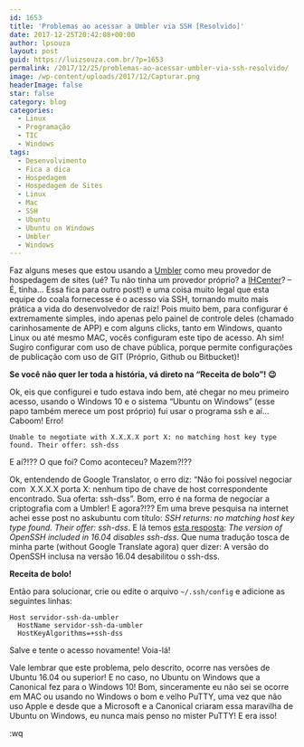 ```yaml
---
id: 1653
title: 'Problemas ao acessar a Umbler via SSH [Resolvido]'
date: 2017-12-25T20:42:08+00:00
author: lpsouza
layout: post
guid: https://luizsouza.com.br/?p=1653
permalink: /2017/12/25/problemas-ao-acessar-umbler-via-ssh-resolvido/
image: /wp-content/uploads/2017/12/Capturar.png
headerImage: false
star: false
category: blog
categories:
  - Linux
  - Programação
  - TIC
  - Windows
tags:
  - Desenvolvimento
  - Fica a dica
  - Hospedagem
  - Hospedagem de Sites
  - Linux
  - Mac
  - SSH
  - Ubuntu
  - Ubuntu on Windows
  - Umbler
  - Windows
---
```

Faz alguns meses que estou usando a [Umbler](https://app.umbler.com/u/0jrm3d6k) como meu provedor de hospedagem de sites (ué? Tu não tinha um provedor próprio? a [IHCenter](https://ihcenter.com.br/)? &#8211; É, tinha&#8230; Essa fica para outro post!) e uma coisa muito legal que esta equipe do coala fornecesse é o acesso via SSH, tornando muito mais prática a vida do desenvolvedor de raiz! Pois muito bem, para configurar é extremamente simples, indo apenas pelo painel de controle deles (chamado carinhosamente de APP) e com alguns clicks, tanto em Windows, quanto Linux ou até mesmo MAC, vocês configuram este tipo de acesso. Ah sim! Sugiro configurar com uso de chave pública, porque permite configurações de publicação com uso de GIT (Próprio, Github ou Bitbucket)!

**Se você não quer ler toda a história, vá direto na &#8220;Receita de bolo&#8221;! 😉**

Ok, eis que configurei e tudo estava indo bem, até chegar no meu primeiro acesso, usando o Windows 10 e o sistema &#8220;Ubuntu on Windows&#8221; (esse papo também merece um post próprio) fui usar o programa ssh e aí&#8230; Caboom! Erro!

`Unable to negotiate with X.X.X.X port X: no matching host key type found. Their offer: ssh-dss`

E aí?!?? O que foi? Como aconteceu? Mazem?!??

Ok, entendendo de Google Translator, o erro diz: &#8220;Não foi possível negociar com  X.X.X.X porta X: nenhum tipo de chave de host correspondente encontrado. Sua oferta: ssh-dss&#8221;. Bom, erro é na forma de negociar a criptografia com a Umbler! E agora?!?? Em uma breve pesquisa na internet achei esse post no askubuntu com título: _SSH returns: no matching host key type found. Their offer: ssh-dss_. E lá temos [esta resposta](https://askubuntu.com/a/836064): _The version of OpenSSH included in 16.04 disables ssh-dss_. Que numa tradução tosca de minha parte (without Google Translate agora) quer dizer: A versão do OpenSSH inclusa na versão 16.04 desabilitou o ssh-dss.

**Receita de bolo!**

Então para solucionar, crie ou edite o arquivo `~/.ssh/config` e adicione as seguintes linhas:

    Host servidor-ssh-da-umbler
      HostName servidor-ssh-da-umbler
      HostKeyAlgorithms=+ssh-dss

Salve e tente o acesso novamente! Voia-lá!

Vale lembrar que este problema, pelo descrito, ocorre nas versões de Ubuntu 16.04 ou superior! E no caso, no Ubuntu on Windows que a Canonical fez para o Windows 10! Bom, sinceramente eu não sei se ocorre em MAC ou usando no Windows o bom e velho PuTTY, uma vez que não uso Apple e desde que a Microsoft e a Canonical criaram essa maravilha de Ubuntu on Windows, eu nunca mais penso no mister PuTTY! E era isso!

:wq

&nbsp;